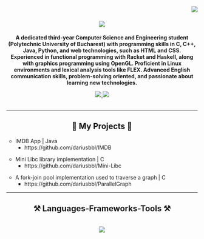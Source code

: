 <img align="right" src="https://visitor-badge.laobi.icu/badge?page_id=dariusbbl.dariusbbl" />

<h1 align="center">
    <img src="https://readme-typing-svg.herokuapp.com/?font=Righteous&size=35&center=true&vCenter=true&width=500&height=70&duration=4000&lines=Hi+There!+👋;I'm+Bobelniceanu+Darius!" />
</h1>

<b><p align="center">A dedicated third-year Computer Science and Engineering student (Polytechnic University of Bucharest) with programming skills in C, C++, Java, Python, and web technologies, such as HTML and CSS. Experienced in functional programming with Racket and Haskell, along with graphics programming using OpenGL. Proficient in Linux environments and lexical analysis tools like FLEX. Advanced English communication skills, problem-solving oriented, and passionate about learning new technologies.</p></b>

<div align="center"> 
  <a href="mailto:bobelniceanud@gmail.com">
    <img src="https://img.shields.io/badge/Gmail-333333?style=for-the-badge&logo=gmail&logoColor=red" />
  </a>
  <a href="https://www.linkedin.com/in/darius-bobelniceanu-62a6b229a/" target="_blank">
    <img src="https://img.shields.io/badge/LinkedIn-0077B5?style=for-the-badge&logo=linkedin&logoColor=white" target="_blank" />
  </a>
</div>

<br/>
<hr/>

<h2 align="center">🚀 My Projects 🚀</h2>
<ul style="list-style-type:circle;">
  <li>IMDB App | Java
      <ul style="list-style-type:square;">
        <li>https://github.com/dariusbbl/IMDB</li>
      </ul>
  </li>
</ul>

<ul style="list-style-type:circle;">
    <li>Mini Libc library implementation | C
      <ul style="list-style-type:square;">
        <li>https://github.com/dariusbbl/Mini-Libc</li>
      </ul>
    </li>
</ul>
<ul style="list-style-type:circle;">
    <li>A fork-join pool implementation used to traverse a graph | C
      <ul style="list-style-type:square;">
        <li>https://github.com/dariusbbl/ParallelGraph</li>
      </ul>
    </li>
</ul>
<hr/>
<h2 align="center">⚒️ Languages-Frameworks-Tools ⚒️</h2>
<br/>
<div align="center">
    <img src="https://skillicons.dev/icons?i=c,cpp,java,python,html,css,linux,haskell,git,vscode,opengl" />
    <br/>
</div>
